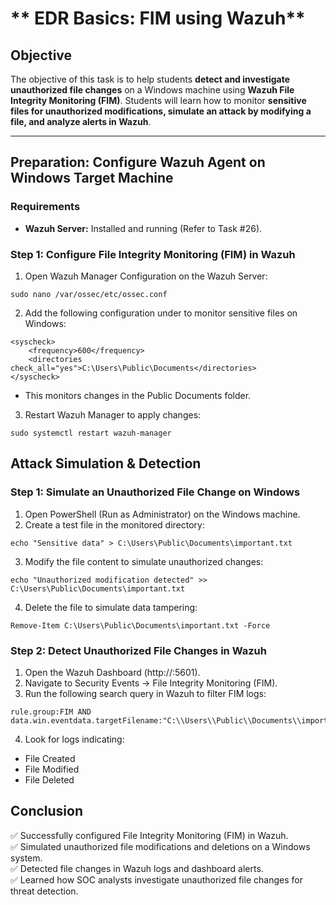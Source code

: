 # ** EDR Basics: FIM using Wazuh**

## **Objective**  
The objective of this task is to help students **detect and investigate unauthorized file changes** on a Windows machine using **Wazuh File Integrity Monitoring (FIM)**. Students will learn how to monitor **sensitive files for unauthorized modifications, simulate an attack by modifying a file, and analyze alerts in Wazuh**.

---

## **Preparation: Configure Wazuh Agent on Windows Target Machine**  

### **Requirements**  
- **Wazuh Server:** Installed and running (Refer to Task #26).  


### Step 1: Configure File Integrity Monitoring (FIM) in Wazuh
1. Open Wazuh Manager Configuration on the Wazuh Server:
```
sudo nano /var/ossec/etc/ossec.conf
```
2. Add the following configuration under <syscheck> to monitor sensitive files on Windows:
```
<syscheck>
    <frequency>600</frequency>
    <directories check_all="yes">C:\Users\Public\Documents</directories>
</syscheck>
```
- This monitors changes in the Public Documents folder.
3. Restart Wazuh Manager to apply changes:
```
sudo systemctl restart wazuh-manager
```

## Attack Simulation & Detection

### Step 1: Simulate an Unauthorized File Change on Windows
1. Open PowerShell (Run as Administrator) on the Windows machine.
2. Create a test file in the monitored directory:
```
echo "Sensitive data" > C:\Users\Public\Documents\important.txt
```
3. Modify the file content to simulate unauthorized changes:
```
echo "Unauthorized modification detected" >> C:\Users\Public\Documents\important.txt
```
4. Delete the file to simulate data tampering:
```
Remove-Item C:\Users\Public\Documents\important.txt -Force
```

### Step 2: Detect Unauthorized File Changes in Wazuh
1. Open the Wazuh Dashboard (http://<Wazuh-Server-IP>:5601).
2. Navigate to Security Events → File Integrity Monitoring (FIM).
3. Run the following search query in Wazuh to filter FIM logs:
```
rule.group:FIM AND data.win.eventdata.targetFilename:"C:\\Users\\Public\\Documents\\important.txt"
```
4. Look for logs indicating:
- File Created
- File Modified
- File Deleted

## Conclusion
✅ Successfully configured File Integrity Monitoring (FIM) in Wazuh.    
✅ Simulated unauthorized file modifications and deletions on a Windows system.    
✅ Detected file changes in Wazuh logs and dashboard alerts.    
✅ Learned how SOC analysts investigate unauthorized file changes for threat detection.   
